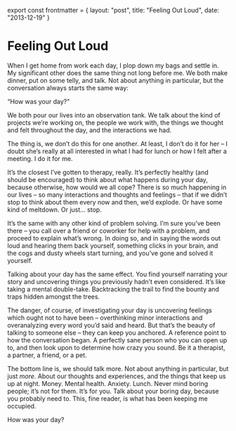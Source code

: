 export const frontmatter = {
layout: "post",
title: "Feeling Out Loud",
date: "2013-12-19"
}

# Feeling Out Loud

When I get home from work each day, I plop down my bags and settle in. My
significant other does the same thing not long before me. We both make dinner,
put on some telly, and talk. Not about anything in particular, but the
conversation always starts the same way:

“How was your day?”

We both pour our lives into an observation tank. We talk about the kind of
projects we’re working on, the people we work with, the things we thought and
felt throughout the day, and the interactions we had.

The thing is, we don’t do this for one another. At least, I don’t do it for her
– I doubt she’s really at all interested in what I had for lunch or how I felt
after a meeting. I do it for me.

It’s the closest I’ve gotten to therapy, really. It’s perfectly healthy (and
should be encouraged) to think about what happens during your day, because
otherwise, how would we all cope? There is so much happening in our lives – so
many interactions and thoughts and feelings – that if we didn’t stop to think
about them every now and then, we’d explode. Or have some kind of meltdown. Or
just… stop.

It’s the same with any other kind of problem solving. I’m sure you’ve been there
– you call over a friend or coworker for help with a problem, and proceed to
explain what’s wrong. In doing so, and in saying the words out loud and hearing
them back yourself, something clicks in your brain, and the cogs and dusty
wheels start turning, and you’ve gone and solved it yourself.

Talking about your day has the same effect. You find yourself narrating your
story and uncovering things you previously hadn’t even considered. It’s like
taking a mental double-take. Backtracking the trail to find the bounty and traps
hidden amongst the trees.

The danger, of course, of investigating your day is uncovering feelings which
ought not to have been – overthinking minor interactions and overanalyzing every
word you’d said and heard. But that’s the beauty of talking to someone else –
they can keep you anchored. A reference point to how the conversation began. A
perfectly sane person who you can open up to, and then look upon to determine
how crazy you sound. Be it a therapist, a partner, a friend, or a pet.

The bottom line is, we should talk more. Not about anything in particular, but
just _more_. About our thoughts and experiences, and the things that keep us up
at night. Money. Mental health. Anxiety. Lunch. Never mind boring people; it’s
not for them. It’s for you. Talk about your boring day, because you probably
need to. This, fine reader, is what has been keeping me occupied.

How was your day?

